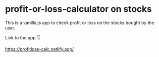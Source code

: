 # profit-or-loss-calculator on stocks

This is a vanilla.js app to check profit or loss on the stocks bought by the user.

Link to the app 👇

https://profitloss-calc.netlify.app/
